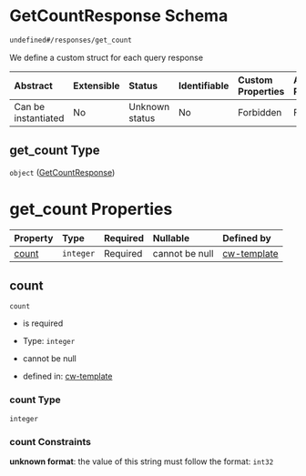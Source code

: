 # GetCountResponse Schema

```txt
undefined#/responses/get_count
```

We define a custom struct for each query response

| Abstract            | Extensible | Status         | Identifiable | Custom Properties | Additional Properties | Access Restrictions | Defined In                                                           |
| :------------------ | :--------- | :------------- | :----------- | :---------------- | :-------------------- | :------------------ | :------------------------------------------------------------------- |
| Can be instantiated | No         | Unknown status | No           | Forbidden         | Forbidden             | none                | [cw-template.json\*](schema/cw-template.json "open original schema") |

## get\_count Type

`object` ([GetCountResponse](cw-template-responses-getcountresponse.md))

# get\_count Properties

| Property        | Type      | Required | Nullable       | Defined by                                                                                                                  |
| :-------------- | :-------- | :------- | :------------- | :-------------------------------------------------------------------------------------------------------------------------- |
| [count](#count) | `integer` | Required | cannot be null | [cw-template](cw-template-responses-getcountresponse-properties-count.md "undefined#/responses/get_count/properties/count") |

## count

`count`

* is required

* Type: `integer`

* cannot be null

* defined in: [cw-template](cw-template-responses-getcountresponse-properties-count.md "undefined#/responses/get_count/properties/count")

### count Type

`integer`

### count Constraints

**unknown format**: the value of this string must follow the format: `int32`
